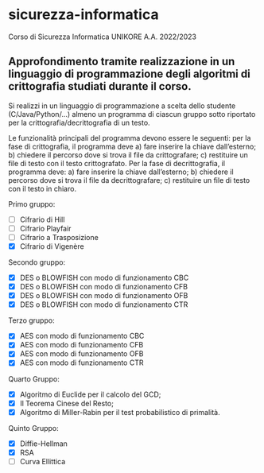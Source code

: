 # sicurezza-informatica
Corso di Sicurezza Informatica UNIKORE A.A. 2022/2023

## Approfondimento tramite realizzazione in un linguaggio di programmazione degli algoritmi di crittografia studiati durante il corso.

Si realizzi in un linguaggio di programmazione a scelta dello studente (C/Java/Python/...) almeno un programma di ciascun gruppo sotto riportato per la crittografia/decrittografia di un testo.

Le funzionalità principali del programma devono essere le seguenti: per la fase di crittografia, il programma deve a) fare inserire la chiave dall’esterno; b) chiedere il percorso dove si trova il file da crittografare; c) restituire un file di testo con il testo crittografato. Per la fase di decrittografia, il programma deve: a) fare inserire la chiave dall’esterno; b) chiedere il percorso dove si trova il file da decrittografare; c) restituire un file di testo con il testo in chiaro.

Primo gruppo:
- [ ] Cifrario di Hill
- [ ] Cifrario Playfair
- [ ] Cifrario a Trasposizione
- [X] Cifrario di Vigenère

Secondo gruppo:
- [X] DES o BLOWFISH con modo di funzionamento CBC
- [X] DES o BLOWFISH con modo di funzionamento CFB
- [X] DES o BLOWFISH con modo di funzionamento OFB
- [X] DES o BLOWFISH con modo di funzionamento CTR

Terzo gruppo:
- [X] AES con modo di funzionamento CBC
- [X] AES con modo di funzionamento CFB
- [X] AES con modo di funzionamento OFB
- [X] AES con modo di funzionamento CTR

Quarto Gruppo:
- [X] Algoritmo di Euclide per il calcolo del GCD;
- [X] Il Teorema Cinese del Resto;
- [X] Algoritmo di Miller-Rabin per il test probabilistico di primalità.

Quinto Gruppo:
- [X] Diffie-Hellman
- [X] RSA
- [ ] Curva Ellittica
